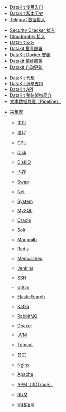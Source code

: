 - [DataKit 使用入门](datakit-how-to)
- [DataKit 版本历史](changelog)
- [Telegraf 数据接入](telegraf)
<!-- - [Prometheus 数据接入](prometheus) -->
- [Security Checker 接入](sec-checker)
- [Cloudprober 接入](cloudprober)
- [DataKit 安装](datakit-install)
- [Datakit 批量部署](datakit-batch-deploy)
- [DataKit Docker 安装](datakit-docker-install)
- [Datakit 离线部署](datakit-offline-install)
- [Datakit 自动更新](datakit-update-crontab)
<!-- - [Datakit 公网部署](datakit-on-public) -->
- [DataKit 代理](proxy)
- [DataKit 选举支持](election)
- [DataKit API](apis)
- [DataKit 整体架构简介](datakit-arch)
- [文本数据处理（Pipeline）](pipeline)
<!-- - [DataKit 支持的数据类型](datatypes) -->
<!-- - [DataWay](dataway) -->
- [采集器]()
	- [主机](hostobject)
	- [进程](host_processes)
	- [CPU](cpu)
	- [Disk](disk)
	- [DiskIO](diskio)
	- [内存](mem)
	- [Swap](swap)
	- [Net](net)
	- [System](system)

	- [MySQL](mysql)
	- [Oracle](oracle)
	- [Solr](solr)
	- [Mongodb](mongodb)

	- [Redis](redis)
	- [Memcached](memcached)

	- [Jenkins](jenkins)
	- [SSH](ssh)
	- [Gitlab](gitlab)

	- [ElasticSearch](elasticsearch)
	- [Kafka](kafka)
	- [RabbitMQ](rabbitmq)

	- [Docker](docker)
	- [JVM](jvm)
	- [Tomcat](tomcat)
	- [日志](logging)
	- [Nginx](nginx)
	- [Apache](apache)

	- [APM（DDTrace）](ddtrace)
	- [RUM](rum)
	- [网络拨测](dialtesting)
